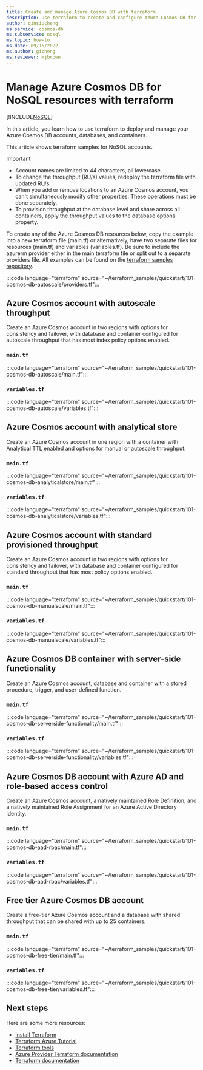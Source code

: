 ```yaml
---
title: Create and manage Azure Cosmos DB with terraform
description: Use terraform to create and configure Azure Cosmos DB for NoSQL 
author: ginsiucheng
ms.service: cosmos-db
ms.subservice: nosql
ms.topic: how-to
ms.date: 09/16/2022
ms.author: gicheng
ms.reviewer: mjbrown
---
```


# Manage Azure Cosmos DB for NoSQL resources with terraform

[!INCLUDE[NoSQL](../includes/appliesto-nosql.md)]

In this article, you learn how to use terraform to deploy and manage your Azure Cosmos DB accounts, databases, and containers.

This article shows terraform samples for NoSQL accounts.

> [!IMPORTANT]
>
> * Account names are limited to 44 characters, all lowercase.
> * To change the throughput (RU/s) values, redeploy the terraform file with updated RU/s.
> * When you add or remove locations to an Azure Cosmos account, you can't simultaneously modify other properties. These operations must be done separately.
> * To provision throughput at the database level and share across all containers, apply the throughput values to the database options property.

To create any of the Azure Cosmos DB resources below, copy the example into a new terraform file (main.tf) or alternatively, have two separate files for resources (main.tf) and variables (variables.tf). Be sure to include the azurerm provider either in the main terraform file or split out to a separate providers file. All examples can be found on the [terraform samples repository](https://github.com/Azure/terraform).

:::code language="terraform" source="~/terraform_samples/quickstart/101-cosmos-db-autoscale/providers.tf":::

## <a id="create-autoscale"></a>Azure Cosmos account with autoscale throughput

Create an Azure Cosmos account in two regions with options for consistency and failover, with database and container configured for autoscale throughput that has most index policy options enabled.

### `main.tf`

:::code language="terraform" source="~/terraform_samples/quickstart/101-cosmos-db-autoscale/main.tf":::

### `variables.tf`

:::code language="terraform" source="~/terraform_samples/quickstart/101-cosmos-db-autoscale/variables.tf":::

## <a id="create-analytical-store"></a>Azure Cosmos account with analytical store

Create an Azure Cosmos account in one region with a container with Analytical TTL enabled and options for manual or autoscale throughput.

### `main.tf`

:::code language="terraform" source="~/terraform_samples/quickstart/101-cosmos-db-analyticalstore/main.tf":::

### `variables.tf`

:::code language="terraform" source="~/terraform_samples/quickstart/101-cosmos-db-analyticalstore/variables.tf":::

## <a id="create-manual"></a>Azure Cosmos account with standard provisioned throughput

Create an Azure Cosmos account in two regions with options for consistency and failover, with database and container configured for standard throughput that has most policy options enabled.

### `main.tf`

:::code language="terraform" source="~/terraform_samples/quickstart/101-cosmos-db-manualscale/main.tf":::

### `variables.tf`

:::code language="terraform" source="~/terraform_samples/quickstart/101-cosmos-db-manualscale/variables.tf":::

## <a id="create-sproc"></a>Azure Cosmos DB container with server-side functionality

Create an Azure Cosmos account, database and container with a stored procedure, trigger, and user-defined function.

### `main.tf`

:::code language="terraform" source="~/terraform_samples/quickstart/101-cosmos-db-serverside-functionality/main.tf":::

### `variables.tf`

:::code language="terraform" source="~/terraform_samples/quickstart/101-cosmos-db-serverside-functionality/variables.tf":::

## <a id="create-rbac"></a>Azure Cosmos DB account with Azure AD and role-based access control

Create an Azure Cosmos account, a natively maintained Role Definition, and a natively maintained Role Assignment for an Azure Active Directory identity.

### `main.tf`

:::code language="terraform" source="~/terraform_samples/quickstart/101-cosmos-db-aad-rbac/main.tf":::

### `variables.tf`

:::code language="terraform" source="~/terraform_samples/quickstart/101-cosmos-db-aad-rbac/variables.tf":::

## <a id="free-tier"></a>Free tier Azure Cosmos DB account

Create a free-tier Azure Cosmos account and a database with shared throughput that can be shared with up to 25 containers.

### `main.tf`

:::code language="terraform" source="~/terraform_samples/quickstart/101-cosmos-db-free-tier/main.tf":::

### `variables.tf`

:::code language="terraform" source="~/terraform_samples/quickstart/101-cosmos-db-free-tier/variables.tf":::

## Next steps

Here are some more resources:

* [Install Terraform](https://learn.hashicorp.com/tutorials/terraform/install-cli)
* [Terraform Azure Tutorial](https://learn.hashicorp.com/collections/terraform/azure-get-started)
* [Terraform tools](https://www.terraform.io/docs/terraform-tools)
* [Azure Provider Terraform documentation](https://registry.terraform.io/providers/hashicorp/azurerm/latest/docs)
* [Terraform documentation](https://www.terraform.io/docs)
